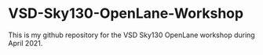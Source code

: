 # VSD-Sky130-OpenLane-Workshop

This is my github repository for the VSD Sky130 OpenLane workshop
during April 2021.



